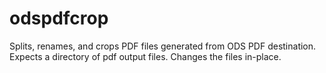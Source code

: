 odspdfcrop
==========

Splits, renames, and crops PDF files generated from ODS PDF destination.
Expects a directory of pdf output files. Changes the files in-place.

